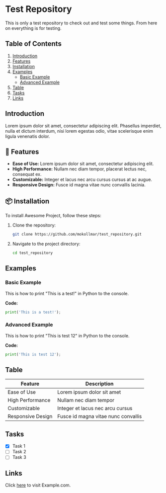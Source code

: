 # Test Repository

This is only a test repository to check out and test some things. From here on everything is for testing.

## Table of Contents
1. [Introduction](#introduction)
2. [Features](#features)
3. [Installation](#installation)
4. [Examples](#examples)
    - [Basic Example](#basic-example)
    - [Advanced Example](#advanced-example)
5. [Table](#table)
6. [Tasks](#tasks)
7. [Links](#links)

## Introduction
Lorem ipsum dolor sit amet, consectetur adipiscing elit. Phasellus imperdiet, nulla et dictum interdum, nisi lorem egestas odio, vitae scelerisque enim ligula venenatis dolor. 

## 🌟 Features
- **Ease of Use:** Lorem ipsum dolor sit amet, consectetur adipiscing elit.
- **High Performance:** Nullam nec diam tempor, placerat lectus nec, consequat ex.
- **Customizable:** Integer et lacus nec arcu cursus cursus at ac augue.
- **Responsive Design:** Fusce id magna vitae nunc convallis lacinia.

## 📦 Installation
To install Awesome Project, follow these steps:

1. Clone the repository:
    ```sh
    git clone https://github.com/mokollmar/test_repository.git
    ```
2. Navigate to the project directory:
    ```sh
    cd test_repository
    ```

## Examples

### Basic Example
This is how to print "This is a test!" in Python to the console.

**Code:**
```python
print('This is a test!');
```

### Advanced Example
This is how to print "This is test 12" in Python to the console.

**Code:**
```python
print('This is test 12');
```


## Table

| Feature         | Description                           |
|-----------------|---------------------------------------|
| Ease of Use     | Lorem ipsum dolor sit amet            |
| High Performance| Nullam nec diam tempor                |
| Customizable    | Integer et lacus nec arcu cursus      |
| Responsive Design| Fusce id magna vitae nunc convallis  |


## Tasks
- [x] Task 1
- [ ] Task 2
- [ ] Task 3

## Links
Click [here](https://www.example.com) to visit Example.com.




